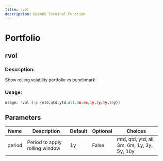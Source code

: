 ```yaml
---
title: rvol
description: OpenBB Terminal Function
---
```


# Portfolio

## rvol

### Description: 

Show rolling volatility portfolio vs benchmark

### Usage: 
```python
usage: rvol [-p {mtd,qtd,ytd,all,3m,6m,1y,3y,5y,10y}]
```

## Parameters

| Name | Description | Default | Optional | Choices |
| ---- | ----------- | ------- | -------- | ------- |
| period | Period to apply rolling window | 1y | False | mtd, qtd, ytd, all, 3m, 6m, 1y, 3y, 5y, 10y |


